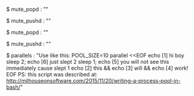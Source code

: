 
$ mute_popd  : ""

$ mute_pushd  : ""


$ mute_popd  : ""

$ mute_pushd  : ""

$ parallels  : "Use like this: POOL_SIZE=10 parallel <<EOF echo [1] hi boy sleep 2; echo [6] just slept 2 sleep 1; echo [5] you will not see this immediately cause slept 1 echo [2] this && echo [3] will && echo [4] work! EOF PS: this script was described at: http://milhouseonsoftware.com/2015/11/20/writing-a-process-pool-in-bash/"


